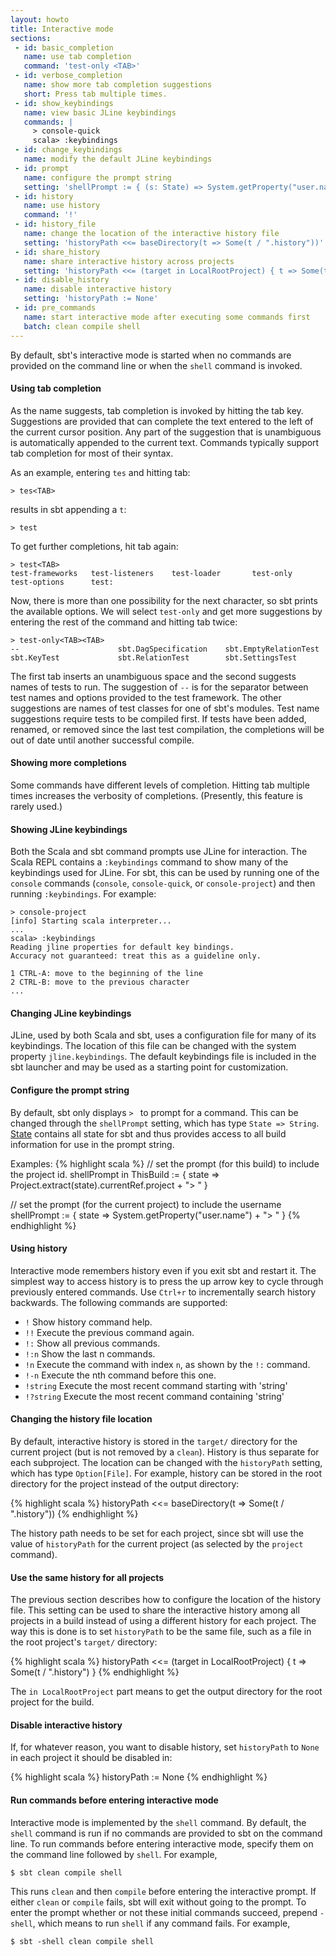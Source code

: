 ```yaml
---
layout: howto
title: Interactive mode
sections:
 - id: basic_completion
   name: use tab completion
   command: 'test-only <TAB>'
 - id: verbose_completion
   name: show more tab completion suggestions
   short: Press tab multiple times.
 - id: show_keybindings
   name: view basic JLine keybindings
   commands: |
     > console-quick
     scala> :keybindings
 - id: change_keybindings
   name: modify the default JLine keybindings
 - id: prompt
   name: configure the prompt string
   setting: 'shellPrompt := { (s: State) => System.getProperty("user.name") + "> " }'
 - id: history
   name: use history
   command: '!'
 - id: history_file
   name: change the location of the interactive history file
   setting: 'historyPath <<= baseDirectory(t => Some(t / ".history"))'
 - id: share_history
   name: share interactive history across projects
   setting: 'historyPath <<= (target in LocalRootProject) { t => Some(t / ".history") }'
 - id: disable_history
   name: disable interactive history
   setting: 'historyPath := None'
 - id: pre_commands
   name: start interactive mode after executing some commands first
   batch: clean compile shell
---
```


[State]: https://github.com/harrah/xsbt/wiki/Build-State

By default, sbt's interactive mode is started when no commands are provided on the command line or when the `shell` command is invoked.

<h4 id="basic_completion">Using tab completion</h4>

As the name suggests, tab completion is invoked by hitting the tab key.
Suggestions are provided that can complete the text entered to the left of the current cursor position.
Any part of the suggestion that is unambiguous is automatically appended to the current text.
Commands typically support tab completion for most of their syntax.

As an example, entering `tes` and hitting tab:

    > tes<TAB>
 
results in sbt appending a `t`:

    > test

To get further completions, hit tab again:

    > test<TAB>
    test-frameworks   test-listeners    test-loader       test-only         test-options      test:

Now, there is more than one possibility for the next character, so sbt prints the available options.
We will select `test-only` and get more suggestions by entering the rest of the command and hitting tab twice:

    > test-only<TAB><TAB>
    --                      sbt.DagSpecification    sbt.EmptyRelationTest   sbt.KeyTest             sbt.RelationTest        sbt.SettingsTest

The first tab inserts an unambiguous space and the second suggests names of tests to run.
The suggestion of `--` is for the separator between test names and options provided to the test framework.
The other suggestions are names of test classes for one of sbt's modules.
Test name suggestions require tests to be compiled first.
If tests have been added, renamed, or removed since the last test compilation, the completions will be out of date until another successful compile.

<h4 id="verbose_completion">Showing more completions</h4>

Some commands have different levels of completion.  Hitting tab multiple times increases the verbosity of completions.  (Presently, this feature is rarely used.)

<h4 id="show_keybindings">Showing JLine keybindings</h4>

Both the Scala and sbt command prompts use JLine for interaction.  The Scala REPL contains a `:keybindings` command to show many of the keybindings used for JLine.  For sbt, this can be used by running one of the `console` commands (`console`, `console-quick`, or `console-project`) and then running `:keybindings`.  For example:

    > console-project
    [info] Starting scala interpreter...
    ...
    scala> :keybindings
    Reading jline properties for default key bindings.
    Accuracy not guaranteed: treat this as a guideline only.

    1 CTRL-A: move to the beginning of the line
    2 CTRL-B: move to the previous character
    ...

<h4 id="change_keybindings">Changing JLine keybindings</h4>

JLine, used by both Scala and sbt, uses a configuration file for many of its keybindings.
The location of this file can be changed with the system property `jline.keybindings`.
The default keybindings file is included in the sbt launcher and may be used as a starting point for customization.

<h4 id="prompt">Configure the prompt string</h4>

By default, sbt only displays `> ` to prompt for a command.
This can be changed through the `shellPrompt` setting, which has type `State => String`.
[State] contains all state for sbt and thus provides access to all build information for use in the prompt string.

Examples:
{% highlight scala %}
// set the prompt (for this build) to include the project id.
shellPrompt in ThisBuild := { state => Project.extract(state).currentRef.project + "> " }

// set the prompt (for the current project) to include the username
shellPrompt := { state => System.getProperty("user.name") + "> " }
{% endhighlight %}

<h4 id="history">Using history</h4>

Interactive mode remembers history even if you exit sbt and restart it.
The simplest way to access history is to press the up arrow key to cycle
through previously entered commands.  Use `Ctrl+r` to incrementally
search history backwards.  The following commands are supported:

* `!` Show history command help.
* `!!` Execute the previous command again.
* `!:` Show all previous commands.
* `!:n` Show the last n commands.
* `!n` Execute the command with index `n`, as shown by the `!:` command.
* `!-n` Execute the nth command before this one.
* `!string` Execute the most recent command starting with 'string'
* `!?string` Execute the most recent command containing 'string'

<h4 id="history_file">Changing the history file location</h4>

By default, interactive history is stored in the `target/` directory for the current project (but is not removed by a `clean`).
History is thus separate for each subproject.
The location can be changed with the `historyPath` setting, which has type `Option[File]`.
For example, history can be stored in the root directory for the project instead of the output directory:

{% highlight scala %}
historyPath <<= baseDirectory(t => Some(t / ".history"))
{% endhighlight %}

The history path needs to be set for each project, since sbt will use the value of `historyPath` for the current project (as selected by the `project` command).

<h4 id="share_history">Use the same history for all projects</h4>

The previous section describes how to configure the location of the history file.
This setting can be used to share the interactive history among all projects in a build instead of using a different history for each project.
The way this is done is to set `historyPath` to be the same file, such as a file in the root project's `target/` directory:

{% highlight scala %}
historyPath <<=
  (target in LocalRootProject) { t =>
    Some(t / ".history")
  }
{% endhighlight %}

The `in LocalRootProject` part means to get the output directory for the root project for the build.

<h4 id="disable_history">Disable interactive history</h4>

If, for whatever reason, you want to disable history, set `historyPath` to `None` in each project it should be disabled in:

{% highlight scala %}
historyPath := None
{% endhighlight %}

<h4 id="pre_commands">Run commands before entering interactive mode</h4>

Interactive mode is implemented by the `shell` command.
By default, the `shell` command is run if no commands are provided to sbt on the command line.
To run commands before entering interactive mode, specify them on the command line followed by `shell`.
For example,

    $ sbt clean compile shell

This runs `clean` and then `compile` before entering the interactive prompt.
If either `clean` or `compile` fails, sbt will exit without going to the prompt.
To enter the prompt whether or not these initial commands succeed, prepend `-shell`, which means to run `shell` if any command fails.
For example, 

    $ sbt -shell clean compile shell